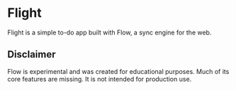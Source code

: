 # Flight

Flight is a simple to-do app built with Flow, a sync engine for the web.

## Disclaimer

Flow is experimental and was created for educational purposes. Much of its core features are missing. It is not intended for production use.
